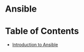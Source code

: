 # Ansible
Table of Contents 
====================
* [Introduction to Ansible](introduction-to-ansible)



